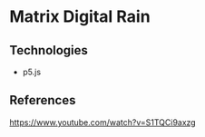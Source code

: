 # Matrix Digital Rain

## Technologies

- p5.js

## References
https://www.youtube.com/watch?v=S1TQCi9axzg